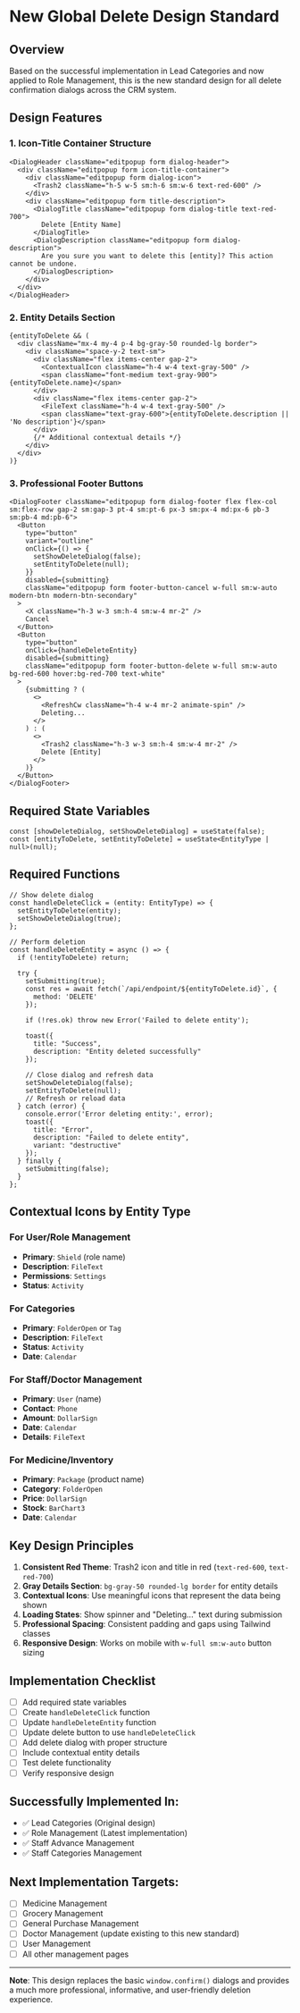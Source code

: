 # New Global Delete Design Standard

## Overview
Based on the successful implementation in Lead Categories and now applied to Role Management, this is the new standard design for all delete confirmation dialogs across the CRM system.

## Design Features

### 1. **Icon-Title Container Structure**
```tsx
<DialogHeader className="editpopup form dialog-header">
  <div className="editpopup form icon-title-container">
    <div className="editpopup form dialog-icon">
      <Trash2 className="h-5 w-5 sm:h-6 sm:w-6 text-red-600" />
    </div>
    <div className="editpopup form title-description">
      <DialogTitle className="editpopup form dialog-title text-red-700">
        Delete [Entity Name]
      </DialogTitle>
      <DialogDescription className="editpopup form dialog-description">
        Are you sure you want to delete this [entity]? This action cannot be undone.
      </DialogDescription>
    </div>
  </div>
</DialogHeader>
```

### 2. **Entity Details Section**
```tsx
{entityToDelete && (
  <div className="mx-4 my-4 p-4 bg-gray-50 rounded-lg border">
    <div className="space-y-2 text-sm">
      <div className="flex items-center gap-2">
        <ContextualIcon className="h-4 w-4 text-gray-500" />
        <span className="font-medium text-gray-900">{entityToDelete.name}</span>
      </div>
      <div className="flex items-center gap-2">
        <FileText className="h-4 w-4 text-gray-500" />
        <span className="text-gray-600">{entityToDelete.description || 'No description'}</span>
      </div>
      {/* Additional contextual details */}
    </div>
  </div>
)}
```

### 3. **Professional Footer Buttons**
```tsx
<DialogFooter className="editpopup form dialog-footer flex flex-col sm:flex-row gap-2 sm:gap-3 pt-4 sm:pt-6 px-3 sm:px-4 md:px-6 pb-3 sm:pb-4 md:pb-6">
  <Button 
    type="button" 
    variant="outline" 
    onClick={() => {
      setShowDeleteDialog(false);
      setEntityToDelete(null);
    }}
    disabled={submitting}
    className="editpopup form footer-button-cancel w-full sm:w-auto modern-btn modern-btn-secondary"
  >
    <X className="h-3 w-3 sm:h-4 sm:w-4 mr-2" />
    Cancel
  </Button>
  <Button 
    type="button" 
    onClick={handleDeleteEntity}
    disabled={submitting}
    className="editpopup form footer-button-delete w-full sm:w-auto bg-red-600 hover:bg-red-700 text-white"
  >
    {submitting ? (
      <>
        <RefreshCw className="h-4 w-4 mr-2 animate-spin" />
        Deleting...
      </>
    ) : (
      <>
        <Trash2 className="h-3 w-3 sm:h-4 sm:w-4 mr-2" />
        Delete [Entity]
      </>
    )}
  </Button>
</DialogFooter>
```

## Required State Variables
```tsx
const [showDeleteDialog, setShowDeleteDialog] = useState(false);
const [entityToDelete, setEntityToDelete] = useState<EntityType | null>(null);
```

## Required Functions
```tsx
// Show delete dialog
const handleDeleteClick = (entity: EntityType) => {
  setEntityToDelete(entity);
  setShowDeleteDialog(true);
};

// Perform deletion
const handleDeleteEntity = async () => {
  if (!entityToDelete) return;

  try {
    setSubmitting(true);
    const res = await fetch(`/api/endpoint/${entityToDelete.id}`, {
      method: 'DELETE'
    });

    if (!res.ok) throw new Error('Failed to delete entity');

    toast({
      title: "Success",
      description: "Entity deleted successfully"
    });

    // Close dialog and refresh data
    setShowDeleteDialog(false);
    setEntityToDelete(null);
    // Refresh or reload data
  } catch (error) {
    console.error('Error deleting entity:', error);
    toast({
      title: "Error",
      description: "Failed to delete entity",
      variant: "destructive"
    });
  } finally {
    setSubmitting(false);
  }
};
```

## Contextual Icons by Entity Type

### For User/Role Management
- **Primary**: `Shield` (role name)
- **Description**: `FileText` 
- **Permissions**: `Settings`
- **Status**: `Activity`

### For Categories  
- **Primary**: `FolderOpen` or `Tag`
- **Description**: `FileText`
- **Status**: `Activity`
- **Date**: `Calendar`

### For Staff/Doctor Management
- **Primary**: `User` (name)
- **Contact**: `Phone`
- **Amount**: `DollarSign`
- **Date**: `Calendar`
- **Details**: `FileText`

### For Medicine/Inventory
- **Primary**: `Package` (product name)
- **Category**: `FolderOpen`
- **Price**: `DollarSign`
- **Stock**: `BarChart3`
- **Date**: `Calendar`

## Key Design Principles

1. **Consistent Red Theme**: Trash2 icon and title in red (`text-red-600`, `text-red-700`)
2. **Gray Details Section**: `bg-gray-50 rounded-lg border` for entity details
3. **Contextual Icons**: Use meaningful icons that represent the data being shown
4. **Loading States**: Show spinner and "Deleting..." text during submission
5. **Professional Spacing**: Consistent padding and gaps using Tailwind classes
6. **Responsive Design**: Works on mobile with `w-full sm:w-auto` button sizing

## Implementation Checklist

- [ ] Add required state variables
- [ ] Create `handleDeleteClick` function
- [ ] Update `handleDeleteEntity` function
- [ ] Update delete button to use `handleDeleteClick`
- [ ] Add delete dialog with proper structure
- [ ] Include contextual entity details
- [ ] Test delete functionality
- [ ] Verify responsive design

## Successfully Implemented In:
- ✅ Lead Categories (Original design)
- ✅ Role Management (Latest implementation)
- ✅ Staff Advance Management
- ✅ Staff Categories Management

## Next Implementation Targets:
- [ ] Medicine Management
- [ ] Grocery Management  
- [ ] General Purchase Management
- [ ] Doctor Management (update existing to this new standard)
- [ ] User Management
- [ ] All other management pages

---

**Note**: This design replaces the basic `window.confirm()` dialogs and provides a much more professional, informative, and user-friendly deletion experience.
